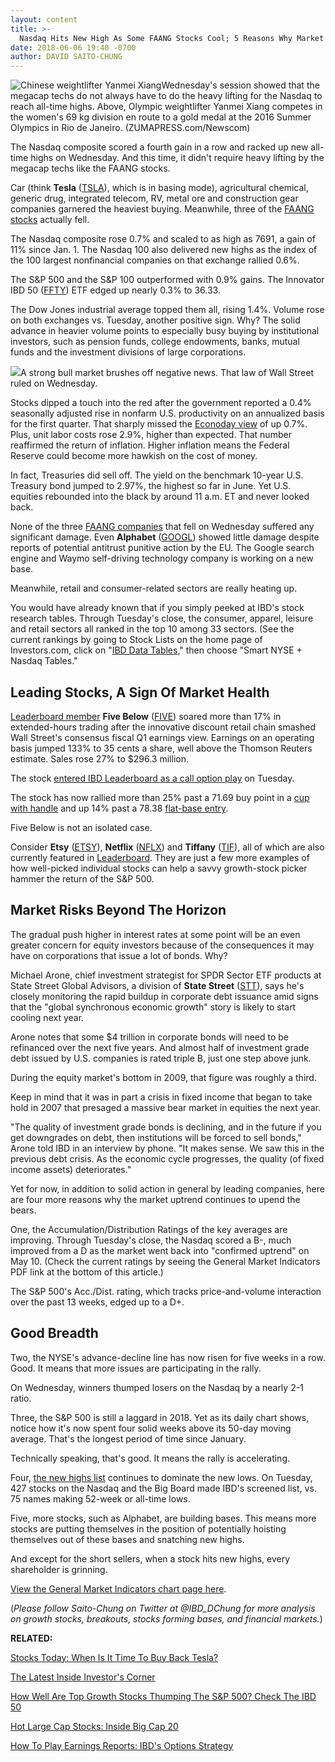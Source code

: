 ```yaml
---
layout: content
title: >-
  Nasdaq Hits New High As Some FAANG Stocks Cool; 5 Reasons Why Market Uptrend Is Strong
date: 2018-06-06 19:40 -0700
author: DAVID SAITO-CHUNG
---
```






![Chinese weightlifter Yanmei Xiang](https://www.investors.com/wp-content/uploads/2018/06/BigPic-060618-newscom.jpg)Wednesday's session showed that the megacap techs do not always have to do the heavy lifting for the Nasdaq to reach all-time highs. Above, Olympic weightlifter Yanmei Xiang competes in the women's 69 kg division en route to a gold medal at the 2016 Summer Olympics in Rio de Janeiro. (ZUMAPRESS.com/Newscom)









The Nasdaq composite scored a fourth gain in a row and racked up new all-time highs on Wednesday. And this time, it didn't require heavy lifting by the megacap techs like the FAANG stocks.




Car (think **Tesla** ([TSLA](https://research.investors.com/quote.aspx?symbol=TSLA)), which is in basing mode), agricultural chemical, generic drug, integrated telecom, RV, metal ore and construction gear companies garnered the heaviest buying. Meanwhile, three of the [FAANG stocks](https://www.investors.com/news/technology/fang-stocks-news-quotes-facebook-amazon-netflix-google/) actually fell.


The Nasdaq composite rose 0.7% and scaled to as high as 7691, a gain of 11% since Jan. 1. The Nasdaq 100 also delivered new highs as the index of the 100 largest nonfinancial companies on that exchange rallied 0.6%.


The S&P 500 and the S&P 100 outperformed with 0.9% gains. The Innovator IBD 50 ([FFTY](https://research.investors.com/quote.aspx?symbol=FFTY)) ETF edged up nearly 0.3% to 36.33.


The Dow Jones industrial average topped them all, rising 1.4%. Volume rose on both exchanges vs. Tuesday, another positive sign. Why? The solid advance in heavier volume points to especially busy buying by institutional investors, such as pension funds, college endowments, banks, mutual funds and the investment divisions of large corporations.


![](https://www.investors.com/wp-content/uploads/2018/06/MP_060618-193x300.jpg)A strong bull market brushes off negative news. That law of Wall Street ruled on Wednesday.


Stocks dipped a touch into the red after the government reported a 0.4% seasonally adjusted rise in nonfarm U.S. productivity on an annualized basis for the first quarter. That sharply missed the [Econoday view](https://research.investors.com/economic-calendar/) of up 0.7%. Plus, unit labor costs rose 2.9%, higher than expected. That number reaffirmed the return of inflation. Higher inflation means the Federal Reserve could become more hawkish on the cost of money.


In fact, Treasuries did sell off. The yield on the benchmark 10-year U.S. Treasury bond jumped to 2.97%, the highest so far in June. Yet U.S. equities rebounded into the black by around 11 a.m. ET and never looked back.



None of the three [FAANG companies](https://www.investors.com/news/technology/fang-stocks-news-quotes-facebook-amazon-netflix-google/) that fell on Wednesday suffered any significant damage. Even **Alphabet** ([GOOGL](https://research.investors.com/quote.aspx?symbol=GOOGL)) showed little damage despite reports of potential antitrust punitive action by the EU. The Google search engine and Waymo self-driving technology company is working on a new base.


Meanwhile, retail and consumer-related sectors are really heating up.


You would have already known that if you simply peeked at IBD's stock research tables. Through Tuesday's close, the consumer, apparel, leisure and retail sectors all ranked in the top 10 among 33 sectors. (See the current rankings by going to Stock Lists on the home page of Investors.com, click on "[IBD Data Tables](https://www.investors.com/ibd-data-tables/)," then choose "Smart NYSE + Nasdaq Tables."


Leading Stocks, A Sign Of Market Health
---------------------------------------



[Leaderboard member](https://leaderboard.investors.com/#/leaders/leadersnearabuypoint) **Five Below** ([FIVE](https://research.investors.com/quote.aspx?symbol=FIVE)) soared more than 17% in extended-hours trading after the innovative discount retail chain smashed Wall Street's consensus fiscal Q1 earnings view. Earnings on an operating basis jumped 133% to 35 cents a share, well above the Thomson Reuters estimate. Sales rose 27% to $296.3 million.


The stock [entered IBD Leaderboard as a call option play](https://leaderboard.investors.com/#/leaders/leadersnearabuypoint) on Tuesday.


The stock has now rallied more than 25% past a 71.69 buy point in a [cup with handle](https://www.investors.com/how-to-invest/investors-corner/the-basics-how-to-analyze-a-stocks-cup-with-handle/) and up 14% past a 78.38 [flat-base entry](https://www.investors.com/how-to-invest/investors-corner/when-to-buy-the-basics-of-a-flat-base-a-super-growth-stock-pattern/).


Five Below is not an isolated case.



Consider **Etsy** ([ETSY](https://research.investors.com/quote.aspx?symbol=ETSY)), **Netflix** ([NFLX](https://research.investors.com/quote.aspx?symbol=NFLX)) and **Tiffany** ([TIF](https://research.investors.com/quote.aspx?symbol=TIF)), all of which are also currently featured in [Leaderboard](https://leaderboard.investors.com/#/leaders/leadersnearabuypoint). They are just a few more examples of how well-picked individual stocks can help a savvy growth-stock picker hammer the return of the S&P 500.


Market Risks Beyond The Horizon
-------------------------------


The gradual push higher in interest rates at some point will be an even greater concern for equity investors because of the consequences it may have on corporations that issue a lot of bonds. Why?


Michael Arone, chief investment strategist for SPDR Sector ETF products at State Street Global Advisors, a division of **State Street** ([STT](https://research.investors.com/quote.aspx?symbol=STT)), says he's closely monitoring the rapid buildup in corporate debt issuance amid signs that the "global synchronous economic growth" story is likely to start cooling next year.


Arone notes that some $4 trillion in corporate bonds will need to be refinanced over the next five years. And almost half of investment grade debt issued by U.S. companies is rated triple B, just one step above junk.


During the equity market's bottom in 2009, that figure was roughly a third.


Keep in mind that it was in part a crisis in fixed income that began to take hold in 2007 that presaged a massive bear market in equities the next year.


"The quality of investment grade bonds is declining, and in the future if you get downgrades on debt, then institutions will be forced to sell bonds," Arone told IBD in an interview by phone. "It makes sense. We saw this in the previous debt crisis. As the economic cycle progresses, the quality (of fixed income assets) deteriorates."


Yet for now, in addition to solid action in general by leading companies, here are four more reasons why the market uptrend continues to upend the bears.


One, the Accumulation/Distribution Ratings of the key averages are improving. Through Tuesday's close, the Nasdaq scored a B-, much improved from a D as the market went back into "confirmed uptrend" on May 10. (Check the current ratings by seeing the General Market Indicators PDF link at the bottom of this article.)


The S&P 500's Acc./Dist. rating, which tracks price-and-volume interaction over the past 13 weeks, edged up to a D+.


Good Breadth
------------


Two, the NYSE's advance-decline line has now risen for five weeks in a row. Good. It means that more issues are participating in the rally.


On Wednesday, winners thumped losers on the Nasdaq by a nearly 2-1 ratio.


Three, the S&P 500 is still a laggard in 2018. Yet as its daily chart shows, notice how it's now spent four solid weeks above its 50-day moving average. That's the longest period of time since January.


Technically speaking, that's good. It means the rally is accelerating.


Four, [the new highs list](https://www.investors.com/data-tables/new-high-list-jun-05-2018/) continues to dominate the new lows. On Tuesday, 427 stocks on the Nasdaq and the Big Board made IBD's screened list, vs. 75 names making 52-week or all-time lows.


Five, more stocks, such as Alphabet, are building bases. This means more stocks are putting themselves in the position of potentially hoisting themselves out of these bases and snatching new highs.


And except for the short sellers, when a stock hits new highs, every shareholder is grinning.


[View the General Market Indicators chart page here](https://www.investors.com/wp-content/uploads/2018/06/IBD0606152500GMI.pdf).


(*Please follow Saito-Chung on Twitter at @IBD\_DChung for more analysis on growth stocks, breakouts, stocks forming bases, and financial markets.*)


**RELATED:**


[Stocks Today: When Is It Time To Buy Back Tesla?](https://www.investors.com/market-trend/stock-market-today/grubhub-ice-still-in-base-mode-as-stocks-rise-why-its-still-too-early-to-buy-tesla/)


[The Latest Inside Investor's Corner](https://www.investors.com/category/how-to-invest/investors-corner/)


[How Well Are Top Growth Stocks Thumping The S&P 500? Check The IBD 50](https://www.investors.com/stock-lists/ibd-50/how-to-beat-index-investors-stocks-ibd-50/)


[Hot Large Cap Stocks: Inside Big Cap 20](https://research.investors.com/stock-lists/big-cap-20/)


[How To Play Earnings Reports: IBD's Options Strategy](https://www.investors.com/category/research/earnings-preview/)




